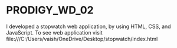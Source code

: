 # PRODIGY_WD_02
I developed  a stopwatch web application, by using  HTML, CSS, and JavaScript. To see web application visit file:///C:/Users/vaish/OneDrive/Desktop/stopwatch/index.html
